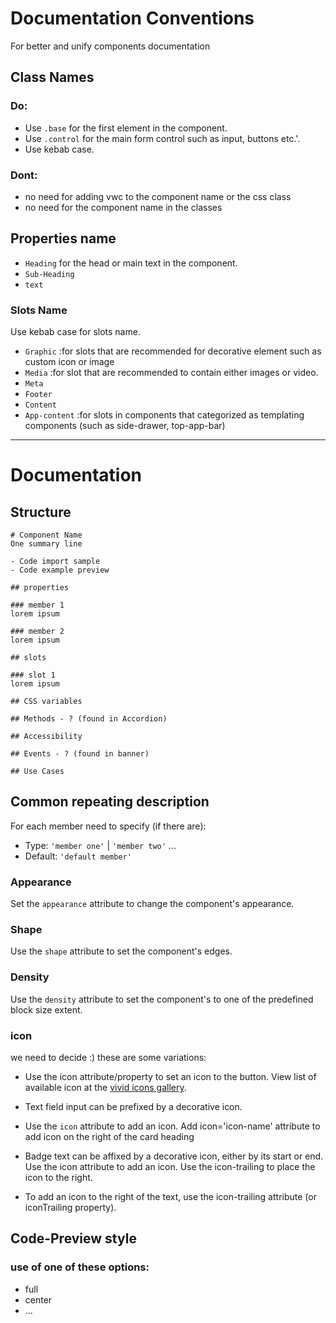 # Documentation Conventions
For better and unify components documentation

## Class Names

### Do:

- Use `.base` for the first element in the component.
- Use `.control` for the main form control such as input, buttons etc.'.
- Use kebab case.

### Dont:

- no need for adding vwc to the component name or the css class
- no need for the component name in the classes

## Properties name

- `Heading` for the head or main text in the component.
- `Sub-Heading`
- `text`


### Slots Name
Use kebab case for slots name.

- `Graphic` :for slots that are recommended for decorative element such as custom icon or image
- `Media` :for slot that are recommended to contain either images or video.
- `Meta`
- `Footer`
- `Content` 
- `App-content` :for slots in components that categorized as templating components (such as side-drawer, top-app-bar)

<hr> 

# Documentation
## Structure

```
# Component Name
One summary line

- Code import sample
- Code example preview 

## properties

### member 1
lorem ipsum

### member 2
lorem ipsum

## slots

### slot 1
lorem ipsum

## CSS variables

## Methods - ? (found in Accordion)

## Accessibility

## Events - ? (found in banner)

## Use Cases
```
## Common repeating description

For each member need to specify (if there are):
- Type: `'member one'` | `'member two'` ...
- Default: `'default member'`

### Appearance
Set the `appearance` attribute to change the component's appearance.

### Shape
Use the `shape` attribute to set the component's edges.

### Density
Use the `density` attribute to set the component's to one of the predefined block size extent.

### icon
we need to decide :)
these are some variations:
- Use the icon attribute/property to set an icon to the button. View list of available icon at the [vivid icons gallery](https://icons.vivid.vonage.com/).

- Text field input can be prefixed by a decorative icon.

- Use the `icon` attribute to add an icon.
  Add icon='icon-name' attribute to add icon on the right of the card heading

- Badge text can be affixed by a decorative icon, either by its start or end. Use the icon attribute to add an icon. Use the icon-trailing to place the icon to the right.
- To add an icon to the right of the text, use the icon-trailing attribute (or iconTrailing property).




## Code-Preview style
### use of one of these options:
- full
- center
- ...

